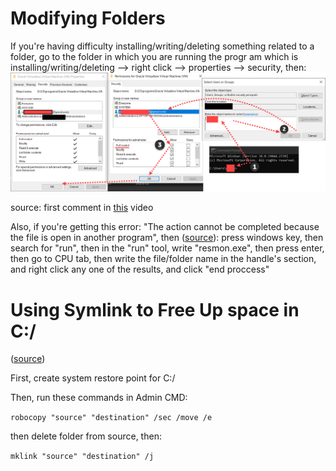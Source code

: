 # Modifying Folders
If you're having difficulty installing/writing/deleting something related to a folder, go to the folder in which you are running the progr am which is installing/writing/deleting --> right click --> properties --> security, then:
![650](../../Media/Default/Pasted%20image%2020230330114749.png)

source: first comment in [this](https://www.youtube.com/watch?v=7CpkRbVOrpw) video

Also, if you're getting this error: "The action cannot be completed because the file is open in another program", then ([source](https://www.youtube.com/watch?v=xJv0hwPhlag)): 
press windows key, then search for "run", then in the "run" tool, write "resmon.exe", then press enter, then go to CPU tab, then write the file/folder name in the handle's section, and right click any one of the results, and click "end proccess"


# Using Symlink to Free Up space in C:/

([source](https://www.youtube.com/watch?v=YgJ370djOjs))

First, create system restore point for C:/

Then, run these commands in Admin CMD:

`robocopy "source" "destination" /sec /move /e `

then delete folder from source, then:

`mklink "source" "destination" /j`


